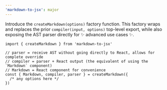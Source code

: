 ```yaml
---
'markdown-to-jsx': major
---
```


Introduce the `createMarkdown(options)` factory function. This factory wraps and replaces the prior `compiler(input, options)` top-level export, while also exposing the AST parser directly for ✨ advanced use cases ✨.

```tsx
import { createMarkdown } from 'markdown-to-jsx'

// parser = receive AST without going directly to React, allows for complete override
// compiler = parser + React output (the equivalent of using the `Markdown` component)
// Markdown = React component for convenience
const { Markdown, compiler, parser } = createMarkdown({
  /* any options here */
})
```
